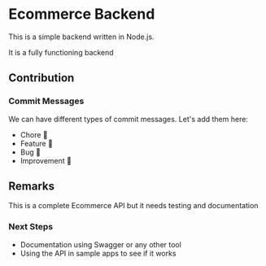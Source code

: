# Ecommerce Backend

This is a simple backend written in Node.js.

It is a fully functioning backend

## Contribution

### Commit Messages

We can have different types of commit messages. Let's add them here:

- Chore 🌮
- Feature 🎀
- Bug 🐛
- Improvement 🤖

## Remarks

This is a complete Ecommerce API but it needs testing and documentation

### Next Steps

- Documentation using Swagger or any other tool
- Using the API in sample apps to see if it works
